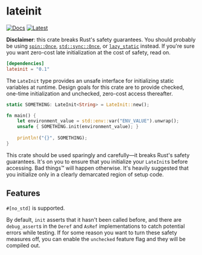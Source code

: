 # lateinit

[![Docs](https://docs.rs/lateinit/badge.svg)](https://docs.rs/lateinit)
[![Latest](https://img.shields.io/crates/v/lateinit.svg)](https://crates.io/crates/lateinit)

**Disclaimer**: this crate breaks Rust's safety guarantees. You should probably be using [`spin::Once`](https://mvdnes.github.io/rust-docs/spin-rs/spin/struct.Once.html), 
[`std::sync::Once`](https://doc.rust-lang.org/nightly/std/sync/struct.Once.html), or 
[`lazy_static`](https://github.com/rust-lang-nursery/lazy-static.rs) instead. If you're sure you 
want zero-cost late initialization at the cost of safety, read on.

```toml
[dependencies]
lateinit = "0.1"
```

The `LateInit` type provides an unsafe interface for initializing static variables at runtime.
Design goals for this crate are to provide checked, one-time initialization and unchecked, zero-cost
access thereafter.

```rust
static SOMETHING: LateInit<String> = LateInit::new();

fn main() {
    let environment_value = std::env::var("ENV_VALUE").unwrap();
    unsafe { SOMETHING.init(environment_value); }
    
    println!("{}", SOMETHING);
}
```

This crate should be used sparingly and carefully&mdash;it breaks Rust's safety guarantees.
It's on you to ensure that you initialize your `LateInit`s before accessing. Bad things™ will 
happen otherwise. It's heavily suggested that you initialize only in a clearly demarcated region
of setup code.

## Features
`#[no_std]` is supported.

By default, `init` asserts that it hasn't been called before, and there are `debug_assert`s in
the `Deref` and `AsRef` implementations to catch potential errors while testing. If for some
reason you want to turn these safety measures off, you can enable the `unchecked` feature flag 
and they will be compiled out.
